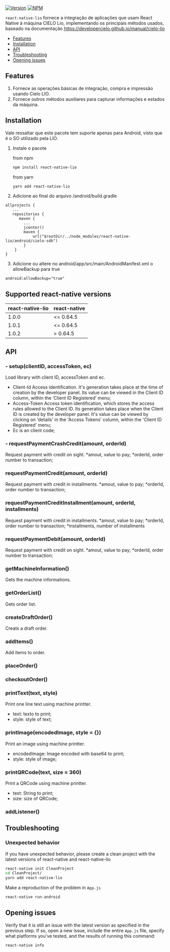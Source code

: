 [![Version](https://img.shields.io/npm/v/react-native-lio.svg)](https://www.npmjs.com/package/react-native-lio)
[![NPM](https://img.shields.io/npm/dm/react-native-lio.svg)](https://www.npmjs.com/package/react-native-lio)

`react-native-lio` fornece a integração de aplicações que usam React Native à máquina CIELO Lio, implementando os principais métodos usados, baseado na documentação https://developercielo.github.io/manual/cielo-lio

- [Features](#features)
- [Installation](#installation)
- [API](#api)
- [Troubleshooting](#troubleshooting)
- [Opening issues](#opening-issues)

## Features
1. Fornece as operações básicas de integração, compra e impressão usando Cielo LIO.
2. Fornece outros métodos auxiliares para capturar informações e estados da máquina.

## Installation
Vale ressaltar que este pacote tem suporte apenas para Android, visto que é o SO utilizado pela LIO.

1. Instale o pacote

   from npm

   ```bash
   npm install react-native-lio
   ```

   from yarn

   ```bash
   yarn add react-native-lio
   ```

2. Adicione ao final do arquivo /android/build.gradle
```
allprojects {
   ...
   repositories {
      maven {
        ...
        jcenter()
        maven {
            url("$rootDir/../node_modules/react-native-lio/android/cielo-sdk")
        }
    }
}
``````

3. Adicione ou altere no android/app/src/main/AndroidManifest.xml o allowBackup para true
```
android:allowBackup="true"
```

## Supported react-native versions

| react-native-lio | react-native |
| ---------------- | ------------ |
| 1.0.0            | <= 0.64.5    |
| 1.0.1            | <= 0.64.5    |
| 1.0.2            |  > 0.64.5    |

## API

### - setup(clientID, accessToken, ec)

Load library with client ID, accessToken and ec.
* Client-Id Access identification. It's generation takes place at the time of creation by the developer panel. Its value can be viewed in the Client ID column, within the ‘Client ID Registered’ menu;
* Access-Token Access token identification, which stores the access rules allowed to the Client ID. Its generation takes place when the Client ID is created by the developer panel. It's value can be viewed by clicking on 'details' in the 'Access Tokens' column, within the 'Client ID Registered' menu;
* Ec is an client code;

### - requestPaymentCrashCredit(amount, orderId)
Request payment with credit on sight. 
*amout, value to pay;
*orderId, order number to transaction;

### requestPaymentCredit(amount, orderId)
Request payment with credit in installments. 
*amout, value to pay;
*orderId, order number to transaction;

### requestPaymentCreditInstallment(amount, orderId, installments)
Request payment with credit in installments. 
*amout, value to pay;
*orderId, order number to transaction;
*installments, number of installments

### requestPaymentDebit(amount, orderId)
Request payment with credit on sight. 
*amout, value to pay;
*orderId, order number to transaction;

### getMachineInformation()
Gets the machine informations.

### getOrderList()

Gets order list.

### createDraftOrder()

Creats a draft order.

### addItems()

Add items to order.

### placeOrder()


### checkoutOrder()

### printText(text, style)
Print one line text using machine printter.
* text: texto to print;
* style: style of text;


### printImage(encodedImage, style = {})
Print an image using machine printter.
* encodedImage: Image encoded with base64 to print;
* style: style of image;

### printQRCode(text, size = 360)
Print a QRCode using machine printter.
* text: String to print;
* size: size of QRCode;

### addListener()


## Troubleshooting

### Unexpected behavior

If you have unexpected behavior, please create a clean project with the latest versions of react-native and react-native-lio

```bash
react-native init CleanProject
cd CleanProject/
yarn add react-native-lio
```

Make a reproduction of the problem in `App.js`

```bash
react-native run-android
```

## Opening issues

Verify that it is still an issue with the latest version as specified in the previous step. If so, open a new issue, include the entire `App.js` file, specify what platforms you've tested, and the results of running this command:

```bash
react-native info
```